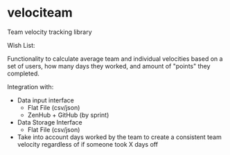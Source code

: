 # velociteam
Team velocity tracking library

Wish List:

Functionality to calculate average team and individual velocities based on a set of users, how many days they worked, and amount of "points" they completed.

Integration with:

* Data input interface
  * Flat File (csv/json)
  * ZenHub + GitHub (by sprint)
* Data Storage Interface
  * Flat File (csv/json)
* Take into account days worked by the team to create a consistent team velocity regardless of if someone took X days off

